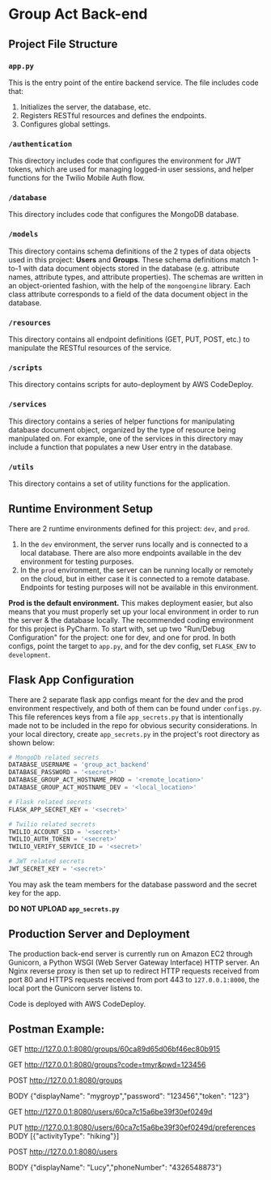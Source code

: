# Group Act Back-end


## Project File Structure

### `app.py`

This is the entry point of the entire backend service. The file includes code that:

1. Initializes the server, the database, etc.
2. Registers RESTful resources and defines the endpoints.
3. Configures global settings.

### `/authentication`

This directory includes code that configures the environment for JWT tokens, which are used for managing logged-in user
sessions, and helper functions for the Twilio Mobile Auth flow.

### `/database`

This directory includes code that configures the MongoDB database. 

### `/models`

This directory contains schema definitions of the 2 types of data objects used in this project: **Users** and
**Groups**. These schema definitions match 1-to-1 with data document objects stored in the database (e.g. attribute
names, attribute types, and attribute properties). The schemas are written in an object-oriented fashion, with the help
of the `mongoengine` library. Each class attribute corresponds to a field of the data document object in the database.

### `/resources`

This directory contains all endpoint definitions (GET, PUT, POST, etc.) to manipulate the RESTful resources of the 
service.

### `/scripts`

This directory contains scripts for auto-deployment by AWS CodeDeploy. 

### `/services`

This directory contains a series of helper functions for manipulating database document object, organized by the type of
resource being manipulated on. For example, one of the services in this directory may include a function that populates
a new User entry in the database.

### `/utils`

This directory contains a set of utility functions for the application.


## Runtime Environment Setup

There are 2 runtime environments defined for this project: `dev`, and `prod`. 

1. In the `dev` environment, the server runs locally and is connected to a local database. There are also more endpoints
   available in the dev environment for testing purposes.
2. In the `prod` environment, the server can be running locally or remotely on the cloud, but in either case it is
   connected to a remote database. Endpoints for testing purposes will not be available in this environment.

**Prod is the default environment.** This makes deployment easier, but also means that you must properly set up your
local environment in order to run the server & the database locally. The recommended coding environment for this project
is PyCharm. To start with, set up two "Run/Debug Configuration" for the project: one for dev, and one for prod. In both
configs, point the target to `app.py`, and for the dev config, set `FLASK_ENV` to `development`.


## Flask App Configuration

There are 2 separate flask app configs meant for the dev and the prod environment respectively, and both of them can be
found under `configs.py`. This file references keys from a file `app_secrets.py` that is intentionally made not to be
included in the repo for obvious security considerations. In your local directory, create `app_secrets.py` in the
project's root directory as shown below:

```python
# MongoDb related secrets
DATABASE_USERNAME = 'group_act_backend'
DATABASE_PASSWORD = '<secret>'
DATABASE_GROUP_ACT_HOSTNAME_PROD = '<remote_location>'
DATABASE_GROUP_ACT_HOSTNAME_DEV = '<local_location>'

# Flask related secrets
FLASK_APP_SECRET_KEY = '<secret>'

# Twilio related secrets
TWILIO_ACCOUNT_SID = '<secret>'
TWILIO_AUTH_TOKEN = '<secret>'
TWILIO_VERIFY_SERVICE_ID = '<secret>'

# JWT related secrets
JWT_SECRET_KEY = '<secret>'
```

You may ask the team members for the database password and the secret key for the app. 

**DO NOT UPLOAD `app_secrets.py`**

## Production Server and Deployment

The production back-end server is currently run on Amazon EC2 through Gunicorn, a Python WSGI (Web Server Gateway
Interface) HTTP server. An Nginx reverse proxy is then set up to redirect HTTP requests received from port 80 and HTTPS
requests received from port 443 to `127.0.0.1:8000`, the local port the Gunicorn server listens to.

Code is deployed with AWS CodeDeploy.


## Postman Example:

GET
http://127.0.0.1:8080/groups/60ca89d65d06bf46ec80b915

GET
http://127.0.0.1:8080/groups?code=tmyr&pwd=123456

POST
http://127.0.0.1:8080/groups

BODY
{"displayName": "mygroyp","password": "123456","token": "123"}

GET
http://127.0.0.1:8080/users/60ca7c15a6be39f30ef0249d

PUT
http://127.0.0.1:8080/users/60ca7c15a6be39f30ef0249d/preferences
BODY
[{"activityType": "hiking"}]

POST
http://127.0.0.1:8080/users

BODY
{"displayName": "Lucy","phoneNumber": "4326548873"}
